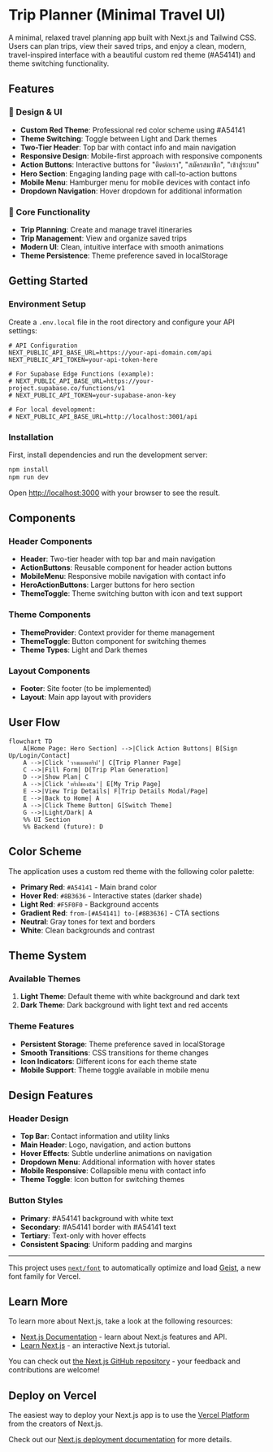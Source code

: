 # Trip Planner (Minimal Travel UI)

A minimal, relaxed travel planning app built with Next.js and Tailwind CSS. Users can plan trips, view their saved trips, and enjoy a clean, modern, travel-inspired interface with a beautiful custom red theme (#A54141) and theme switching functionality.

## Features

### 🎨 Design & UI
- **Custom Red Theme**: Professional red color scheme using #A54141
- **Theme Switching**: Toggle between Light and Dark themes
- **Two-Tier Header**: Top bar with contact info and main navigation
- **Responsive Design**: Mobile-first approach with responsive components
- **Action Buttons**: Interactive buttons for "ติดต่อเรา", "สมัครสมาชิก", "เข้าสู่ระบบ"
- **Hero Section**: Engaging landing page with call-to-action buttons
- **Mobile Menu**: Hamburger menu for mobile devices with contact info
- **Dropdown Navigation**: Hover dropdown for additional information

### 🚀 Core Functionality
- **Trip Planning**: Create and manage travel itineraries
- **Trip Management**: View and organize saved trips
- **Modern UI**: Clean, intuitive interface with smooth animations
- **Theme Persistence**: Theme preference saved in localStorage

## Getting Started

### Environment Setup

Create a `.env.local` file in the root directory and configure your API settings:

```env
# API Configuration
NEXT_PUBLIC_API_BASE_URL=https://your-api-domain.com/api
NEXT_PUBLIC_API_TOKEN=your-api-token-here

# For Supabase Edge Functions (example):
# NEXT_PUBLIC_API_BASE_URL=https://your-project.supabase.co/functions/v1
# NEXT_PUBLIC_API_TOKEN=your-supabase-anon-key

# For local development:
# NEXT_PUBLIC_API_BASE_URL=http://localhost:3001/api
```

### Installation

First, install dependencies and run the development server:

```bash
npm install
npm run dev
```

Open [http://localhost:3000](http://localhost:3000) with your browser to see the result.

## Components

### Header Components
- **Header**: Two-tier header with top bar and main navigation
- **ActionButtons**: Reusable component for header action buttons
- **MobileMenu**: Responsive mobile navigation with contact info
- **HeroActionButtons**: Larger buttons for hero section
- **ThemeToggle**: Theme switching button with icon and text support

### Theme Components
- **ThemeProvider**: Context provider for theme management
- **ThemeToggle**: Button component for switching themes
- **Theme Types**: Light and Dark themes

### Layout Components
- **Footer**: Site footer (to be implemented)
- **Layout**: Main app layout with providers

## User Flow

```mermaid
flowchart TD
    A[Home Page: Hero Section] -->|Click Action Buttons| B[Sign Up/Login/Contact]
    A -->|Click 'วางแผนทริป'| C[Trip Planner Page]
    C -->|Fill Form| D[Trip Plan Generation]
    D -->|Show Plan| C
    A -->|Click 'ทริปของฉัน'| E[My Trip Page]
    E -->|View Trip Details| F[Trip Details Modal/Page]
    E -->|Back to Home| A
    A -->|Click Theme Button| G[Switch Theme]
    G -->|Light/Dark| A
    %% UI Section
    %% Backend (future): D
```

## Color Scheme

The application uses a custom red theme with the following color palette:
- **Primary Red**: `#A54141` - Main brand color
- **Hover Red**: `#8B3636` - Interactive states (darker shade)
- **Light Red**: `#F5F0F0` - Background accents
- **Gradient Red**: `from-[#A54141] to-[#8B3636]` - CTA sections
- **Neutral**: Gray tones for text and borders
- **White**: Clean backgrounds and contrast

## Theme System

### Available Themes
1. **Light Theme**: Default theme with white background and dark text
2. **Dark Theme**: Dark background with light text and red accents

### Theme Features
- **Persistent Storage**: Theme preference saved in localStorage
- **Smooth Transitions**: CSS transitions for theme changes
- **Icon Indicators**: Different icons for each theme state
- **Mobile Support**: Theme toggle available in mobile menu

## Design Features

### Header Design
- **Top Bar**: Contact information and utility links
- **Main Header**: Logo, navigation, and action buttons
- **Hover Effects**: Subtle underline animations on navigation
- **Dropdown Menu**: Additional information with hover states
- **Mobile Responsive**: Collapsible menu with contact info
- **Theme Toggle**: Icon button for switching themes

### Button Styles
- **Primary**: #A54141 background with white text
- **Secondary**: #A54141 border with #A54141 text
- **Tertiary**: Text-only with hover effects
- **Consistent Spacing**: Uniform padding and margins

---

This project uses [`next/font`](https://nextjs.org/docs/app/building-your-application/optimizing/fonts) to automatically optimize and load [Geist](https://vercel.com/font), a new font family for Vercel.

## Learn More

To learn more about Next.js, take a look at the following resources:

- [Next.js Documentation](https://nextjs.org/docs) - learn about Next.js features and API.
- [Learn Next.js](https://nextjs.org/learn) - an interactive Next.js tutorial.

You can check out [the Next.js GitHub repository](https://github.com/vercel/next.js) - your feedback and contributions are welcome!

## Deploy on Vercel

The easiest way to deploy your Next.js app is to use the [Vercel Platform](https://vercel.com/new?utm_medium=default-template&filter=next.js&utm_source=create-next-app&utm_campaign=create-next-app-readme) from the creators of Next.js.

Check out our [Next.js deployment documentation](https://nextjs.org/docs/app/building-your-application/deploying) for more details.
